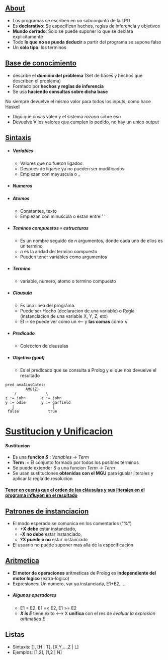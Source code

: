 ## <u>About</u>
- Los programas se escriben en un subconjunto de la LPO
- Es **declarativo**: Se especifican hechos, reglas de inferencia y objetivos
- **Mundo cerrado**: Solo se puede suponer lo que se declara explicitamente
- Todo **lo que no se pueda deducir** a partir del programa se supone falso
- Un **solo tipo**: los terminos

## <u>Base de conocimiento</u> 
- describe el **dominio del problema** (Set de bases y hechos que describen el problema)
- Formado por **hechos y reglas de inferencia**
- Se usa **haciendo consultas sobre dicha base** 

No siempre devuelve el mismo valor para todos los inputs, como hace Haskell
- Digo que cosas valen y el sistema _razona_ sobre eso
- Devuelve $\forall$ los valores que cumplen lo pedido, no hay un unico output
## <u>Sintaxis</u>
- ##### Variables
	- Valores que no fueron ligados
	- Despues de ligarse ya no pueden ser modificados
	- Empiezan con mayuscula o _
- ##### Numeros
- ##### Atomos
	- Constantes, texto
	- Empiezan con minuscula o estan entre ' '
- ##### Teminos compuestos $\equiv$ estructuras
	- Es un nombre seguido de _n_ argumentos, donde cada uno de ellos es un termino
	- _n_ es la aridad del termino compuesto
	- Pueden tener variables como argumentos
- ##### Termino
	- variable, numero, atomo o termino compuesto
- ##### Clausula
	- Es una linea del programa. 
	- Puede ser Hecho (declaracion de una variable) o Regla (instanciacion de una variable X, Y, Z, etc)
	- El **:-** se puede ver como un <-- y **las comas** como $\land$ 
- ##### Predicado
	- Coleccion de clausulas
- ##### Objetivo (goal)
	- Es el predicado que se consulta a Prolog y el que nos devuelve el resultado


```	
pred amaALosGatos:
		 AMG(Z)
	/             \
z := john       z := john
y := odie       y := garfield
   |                 |
 false             true
```

# <u>Sustitucion y Unificacion</u>
#### Sustitucion
- Es una **funcion _S_** : _Variables -> Term_
- **Term** := El conjunto formado por todos los posibles términos
- Se puede extender _S_ a una funcion _Term -> Term_
- Se usan sustituciones **obtenidas con el MGU** para igualar literales y aplicar la regla de resolucion
#### <u>Tener en cuenta que el orden de las cláusulas y sus literales en el programa influyen en el resultado</u>
## <u>Patrones de instanciacion</u>
- El modo esperado se comunica en los comentarios ("%")
	- **+X debe** estar instanciado, 
	- **-X no debe** estar instanciado,
	- **?X puede o no** estar instanciado
- El usuario no puede suponer mas alla de la especificacion
## <u>Aritmetica</u>
- **El motor de operaciones** aritmeticas de Prolog es **independiente del motor logico** (extra-logico)
- Expresiones: Un numero, var ya instanciada, E1+E2, ...
- ##### Algunos operadores
	- E1 < E2, E1 =< E2, E1 >= E2
	- ***X is E*** tiene exito <--> X **unifica** con el res de _evaluar la expresion aritmetica E_
## Listas
- Sintaxis: [], [H | T], [X,Y,...,Z | L]
- Ejemplos: [1,2], [1,2 | N]
